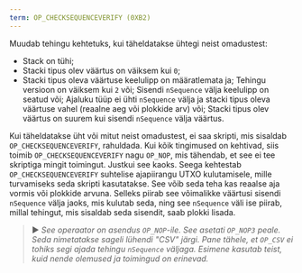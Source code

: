 ```yaml
---
term: OP_CHECKSEQUENCEVERIFY (0XB2)
---
```


Muudab tehingu kehtetuks, kui täheldatakse ühtegi neist omadustest:
* Stack on tühi;
* Stacki tipus olev väärtus on väiksem kui `0`;
* Stacki tipus oleva väärtuse keelulipp on määratlemata ja; Tehingu versioon on väiksem kui `2` või; Sisendi `nSequence` välja keelulipp on seatud või; Ajaluku tüüp ei ühti `nSequence` välja ja stacki tipus oleva väärtuse vahel (reaalne aeg või plokkide arv) või; Stacki tipus olev väärtus on suurem kui sisendi `nSequence` välja väärtus.

Kui täheldatakse üht või mitut neist omadustest, ei saa skripti, mis sisaldab `OP_CHECKSEQUENCEVERIFY`, rahuldada. Kui kõik tingimused on kehtivad, siis toimib `OP_CHECKSEQUENCEVERIFY` nagu `OP_NOP`, mis tähendab, et see ei tee skriptiga mingit toimingut. Justkui see kaoks. Seega kehtestab `OP_CHECKSEQUENCEVERIFY` suhtelise ajapiirangu UTXO kulutamisele, mille turvamiseks seda skripti kasutatakse. See võib seda teha kas reaalse aja vormis või plokkide arvuna. Selleks piirab see võimalikke väärtusi sisendi `nSequence` välja jaoks, mis kulutab seda, ning see `nSequence` väli ise piirab, millal tehingut, mis sisaldab seda sisendit, saab plokki lisada.

> ► *See operaator on asendus `OP_NOP`-ile. See asetati `OP_NOP3` peale. Seda nimetatakse sageli lühendi "CSV" järgi. Pane tähele, et `OP_CSV` ei tohiks segi ajada tehingu `nSequence` väljaga. Esimene kasutab teist, kuid nende olemused ja toimingud on erinevad.*